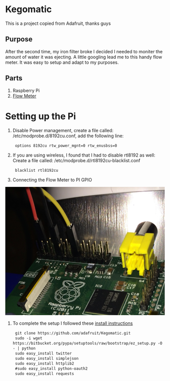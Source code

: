 # Kegomatic 
This is a project copied from Adafruit, thanks guys

## Purpose
After the second time, my iron filter broke I decided I needed to moniter the amount of water it was ejecting.
A little googling lead me to this handy flow meter.
It was easy to setup and adapt to my purposes.

## Parts

1. Raspberry Pi
1. [Flow Meter](https://www.adafruit.com/products/828)


# Setting up the Pi

1. Disable Power management, create a file called: /etc/modprobe.d/8192cu.conf, add the following line:
    
        options 8192cu rtw_power_mgnt=0 rtw_enusbss=0


1. If you are using wireless, I found that I had to disable rtl8192 as well:
Create a file called: /etc/modprobe.d/rtl8192cu-blacklist.conf
    
        blacklist rtl8192cu

1. Connecting the Flow Meter to PI GPIO

![wiring](doc//water-flow-wiring.jpg)


1. To complete the setup I followed these [install instructions](https://learn.adafruit.com/adafruit-keg-bot/raspberry-pi-code)

        git clone https://github.com/adafruit/Kegomatic.git
        sudo -i wget https://bitbucket.org/pypa/setuptools/raw/bootstrap/ez_setup.py -O - | python
        sudo easy_install twitter
        sudo easy_install simplejson
        sudo easy_install httplib2
        #sudo easy_install python-oauth2
        sudo easy_install requests




